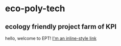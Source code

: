 # eco-poly-tech
## ecology friendly project farm of KPI
hello, 
welcome to EPT!
[I'm an inline-style link](https://www.google.com)
